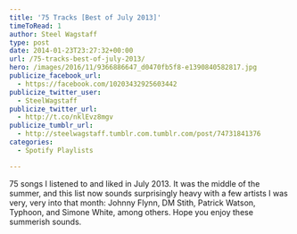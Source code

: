 ```yaml
---
title: '75 Tracks [Best of July 2013]'
timeToRead: 1 
author: Steel Wagstaff
type: post
date: 2014-01-23T23:27:32+00:00
url: /75-tracks-best-of-july-2013/
hero: /images/2016/11/9366886647_d0470fb5f8-e1390840582817.jpg
publicize_facebook_url:
  - https://facebook.com/10203432925603442
publicize_twitter_user:
  - SteelWagstaff
publicize_twitter_url:
  - http://t.co/nklEvz8mgv
publicize_tumblr_url:
  - http://steelwagstaff.tumblr.com.tumblr.com/post/74731841376
categories:
  - Spotify Playlists

---
```

75 songs I listened to and liked in July 2013. It was the middle of the summer, and this list now sounds surprisingly heavy with a few artists I was very, very into that month: Johnny Flynn, DM Stith, Patrick Watson, Typhoon, and Simone White, among others. Hope you enjoy these summerish sounds.